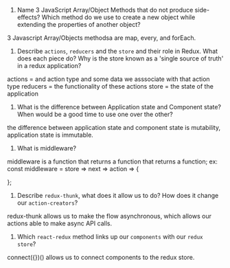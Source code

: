 1.  Name 3 JavaScript Array/Object Methods that do not produce side-effects? Which method do we use to create a new object while extending the properties of another object?

3 Javascript Array/Objects methodsa are map, every, and forEach.

1.  Describe `actions`, `reducers` and the `store` and their role in Redux. What does each piece do? Why is the store known as a 'single source of truth' in a redux application?

actions = and action type and some data we asssociate with that action type
reducers = the functionality of these actions
store = the state of the application

1.  What is the difference between Application state and Component state? When would be a good time to use one over the other?

the difference between application state and component state is mutability, application state is immutable.


1.  What is middleware?

middleware is a function that returns a function that returns a function;
ex: const middleware = store => next => action => {

};

1.  Describe `redux-thunk`, what does it allow us to do? How does it change our `action-creators`?

redux-thunk  allows us to make the flow asynchronous, which allows our actions able to make async API calls.

1.  Which `react-redux` method links up our `components` with our `redux store`?

connect({})()  allows us to connect components to the redux store.
